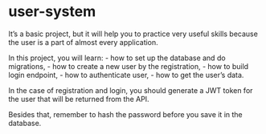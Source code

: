 # user-system
It’s a basic project, but it will help you to practice very useful skills because the user is a part of almost every application. 

In this project, you will learn:  - how to set up the database and do migrations,  - how to create a new user by the registration,  - how to build login endpoint,  - how to authenticate user,  - how to get the user’s data.

In the case of registration and login, you should generate a JWT token for the user that will be returned from the API.

Besides that, remember to hash the password before you save it in the database.
